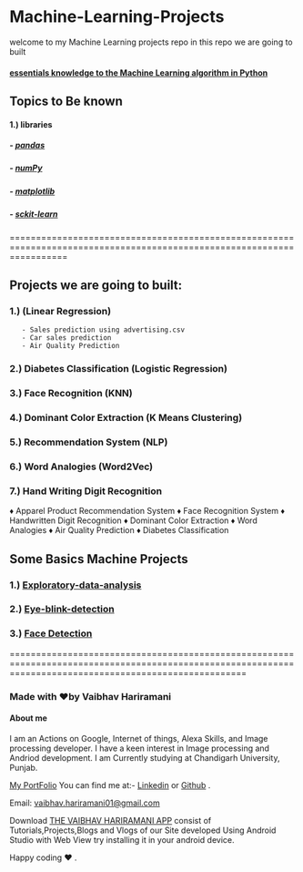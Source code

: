 # Machine-Learning-Projects
welcome to my Machine Learning projects repo in this repo we are going to built


#### [essentials knowledge to the Machine Learning algorithm in Python](https://sites.google.com/view/geeky-traveller/machine-learning/essentials-of-the-machine-learning)

## Topics to Be known 
#### 1.) libraries
##### - [pandas](https://pandas.pydata.org/)
##### - [numPy](https://numpy.org/)
##### - [matplotlib](https://matplotlib.org/)
##### - [sckit-learn](https://scikit-learn.org/stable/)

=======================================================================================================================

##  Projects we are going to built:

### 1.) (Linear Regression) 
       - Sales prediction using advertising.csv
       - Car sales prediction
       - Air Quality Prediction 
### 2.) Diabetes Classification (Logistic Regression) 
### 3.) Face Recognition (KNN) 
### 4.) Dominant Color Extraction (K Means Clustering) 
### 5.) Recommendation System (NLP) 
### 6.) Word Analogies (Word2Vec)
### 7.) Hand Writing Digit Recognition
♦ Apparel Product Recommendation System
♦ Face Recognition System
♦ Handwritten Digit Recognition
♦ Dominant Color Extraction 
♦ Word Analogies
♦ Air Quality Prediction
♦ Diabetes Classification

## Some Basics Machine Projects
### 1.) [Exploratory-data-analysis](https://github.com/vaibhavhariaramani/Exploratory-data-analysis-Spark-Funds-Investment-CaseStudy)
### 2.) [Eye-blink-detection](https://github.com/vaibhavhariaramani/Eye-blink-detection)
### 3.) [Face Detection](https://github.com/vaibhavhariaramani/FaceDetection)

=========================================================================================================================================================

### Made with ❤️by Vaibhav Hariramani
#### About me

I am an Actions on Google, Internet of things, Alexa Skills, and Image processing developer.
I have a keen interest in Image processing and Andriod development.
I am Currently studying at  Chandigarh University, Punjab.

[My PortFolio](https://vaibhavhariaramani.github.io/)
You can find me at:-
[Linkedin](https://www.linkedin.com/in/vaibhav-hariramani-087488186/) or [Github](https://github.com/vaibhavhariaramani) .

Email: [vaibhav.hariramani01@gmail.com](mailto:vaibhav.hariramani01@gmail.com)

Download [THE VAIBHAV HARIRAMANI APP](https://github.com/vaibhavhariaramani/The-Vaibhav-Hariramani-App/raw/master/vaibhav%20hariramani%20app.apk) consist of Tutorials,Projects,Blogs and Vlogs of our Site developed Using Android Studio with Web View try installing it in your android device.

Happy coding ❤️ .
